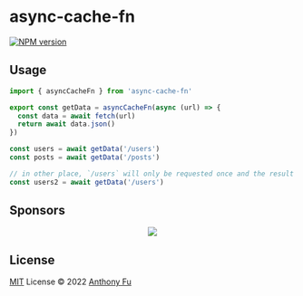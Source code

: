 # async-cache-fn

[![NPM version](https://img.shields.io/npm/v/async-cache-fn?color=a1b858&label=)](https://www.npmjs.com/package/async-cache-fn)

## Usage

```ts
import { asyncCacheFn } from 'async-cache-fn'

export const getData = asyncCacheFn(async (url) => {
  const data = await fetch(url)
  return await data.json()
})
```

```ts
const users = await getData('/users')
const posts = await getData('/posts')

// in other place, `/users` will only be requested once and the result will be cached.
const users2 = await getData('/users')
```

## Sponsors

<p align="center">
  <a href="https://cdn.jsdelivr.net/gh/antfu/static/sponsors.svg">
    <img src='https://cdn.jsdelivr.net/gh/antfu/static/sponsors.svg'/>
  </a>
</p>

## License

[MIT](./LICENSE) License © 2022 [Anthony Fu](https://github.com/antfu)
